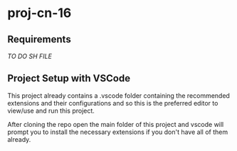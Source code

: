 # proj-cn-16

## Requirements

*TO DO SH FILE*

## Project Setup with VSCode

This project already contains a .vscode folder containing the recommended extensions and their configurations and so this is the preferred editor to view/use and run this project.

After cloning the repo open the main folder of this project and vscode will prompt you to install the necessary extensions if you don't have all of them already.